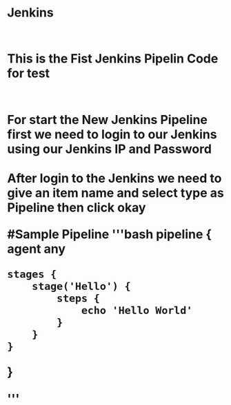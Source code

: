 # Jenkins
<h1><br> This is the Fist Jenkins Pipelin Code for test <br><h1>
<br>For start the New Jenkins Pipeline first we need to login to our Jenkins using our Jenkins IP and Password <br>
<br>After login to the Jenkins we need to give an item name and select type as Pipeline then click okay<br>

#Sample Pipeline
'''bash
pipeline {
    agent any

    stages {
        stage('Hello') {
            steps {
                echo 'Hello World'
            }
        }
    }
}

'''

